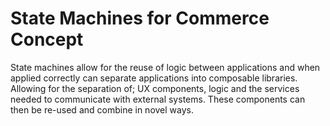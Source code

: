 # State Machines for Commerce Concept

State machines allow for the reuse of logic between applications and when applied correctly can separate applications into composable libraries. 
Allowing for the separation of; UX components, logic and the services needed to communicate with external systems.
These components can then be re-used and combine in novel ways.
